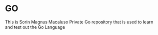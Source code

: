 # GO

This is Sorin Magnus Macaluso Private Go repository that is used to learn and test out the Go Language
